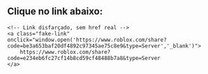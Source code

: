 <!DOCTYPE html>
<html lang="pt-BR">
<head>
    <meta charset="UTF-8">
    <meta name="viewport" content="width=device-width, initial-scale=1.0">
    <title>Link Disfarçado</title>
    <style>
        a.fake-link {
            text-decoration: underline;
            color: blue;
            cursor: pointer;
        }
    </style>
</head>
<body>
    <h2>Clique no link abaixo:</h2>

    <!-- Link disfarçado, sem href real -->
    <a class="fake-link" onclick="window.open('https://www.roblox.com/share?code=be3a653baf20df4892c97345ae75c8e9&type=Server','_blank')">
        https://www.roblox.com/share?code=e234eb6fc27cf14b8cd59cf48488b7a8&type=Server
    </a>

</body>
</html>

